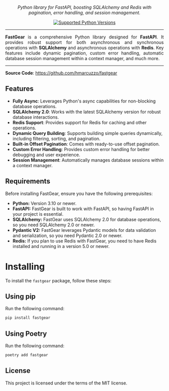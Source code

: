 <p align="center" markdown=1>
  <i>Python library for FastAPI, boosting SQLAlchemy and Redis with pagination, error handling, and session management.</i>
</p>
<p align="center" markdown=1>
<a href="https://github.com/hmarcuzzo/fastgear">
  <img src="https://img.shields.io/badge/Python-3.10 | 3.11 | 3.12 | 3.13-40cd60" alt="Supported Python Versions"/>
</a>
</p>
<hr>
<p align="justify">
<b>FastGear</b> is a comprehensive Python library designed for <b>FastAPI</b>. It provides robust support for both 
    asynchronous and synchronous operations with <b>SQLAlchemy</b> and asynchronous operations with <b>Redis</b>. Key 
    features include dynamic pagination, custom error handling, automatic database session management within a context 
    manager, and much more.
</p>
<hr>

**Source Code**: <a href="https://github.com/hmarcuzzo/fastgear" target="_blank">https://github.com/hmarcuzzo/fastgear</a>


## Features
- **Fully Async**: Leverages Python's async capabilities for non-blocking database operations.
- **SQLAlchemy 2.0**: Works with the latest SQLAlchemy version for robust database interactions.
- **Redis Support**: Provides support for Redis for caching and other operations.
- **Dynamic Query Building**: Supports building simple queries dynamically, including filtering, sorting, and pagination.
- **Built-in Offset Pagination**: Comes with ready-to-use offset pagination.
- **Custom Error Handling**: Provides custom error handling for better debugging and user experience.
- **Session Management**: Automatically manages database sessions within a context manager.

## Requirements

Before installing FastGear, ensure you have the following prerequisites:

* **Python:** Version 3.10 or newer.
* **FastAPI:** FastGear is built to work with FastAPI, so having FastAPI in your project is essential.
* **SQLAlchemy:** FastGear uses SQLAlchemy 2.0 for database operations, so you need SQLAlchemy 2.0 or newer.
* **Pydantic V2:** FastGear leverages Pydantic models for data validation and serialization, so you need Pydantic 2.0 or newer.
* **Redis:** If you plan to use Redis with FastGear, you need to have Redis installed and running in a version 5.0 or newer.

# Installing

To install the `fastgear` package, follow these steps:

## Using pip
Run the following command:
```sh
pip install fastgear
```

## Using Poetry
Run the following command:
```sh
poetry add fastgear
```

## License

This project is licensed under the terms of the MIT license.
